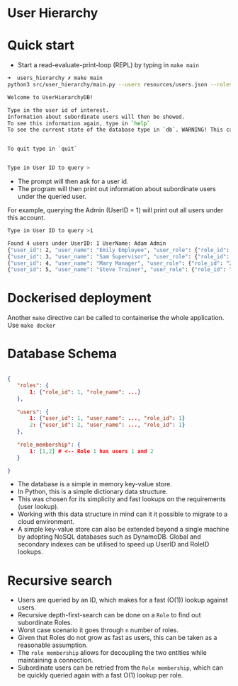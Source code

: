 # User Hierarchy

# Quick start

* Start a read-evaluate-print-loop (REPL) by typing in `make main`

```bash
➜  users_hierarchy ✗ make main
python3 src/user_hierarchy/main.py --users resources/users.json --roles resources/roles.json

Welcome to UserHierarchyDB!

Type in the user id of interest.
Information about subordinate users will then be showed.
To see this information again, type in `help`
To see the current state of the database type in `db`. WARNING! This can be large!


To quit type in `quit`


Type in User ID to query >

```

* The prompt will then ask for a user id.
* The program will then print out information about subordinate users under the queried user.

For example, querying the Admin (UserID = 1) will print out all users under this account.

```bash
Type in User ID to query >1

Found 4 users under UserID: 1 UserName: Adam Admin
{"user_id": 2, "user_name": "Emily Employee", "user_role": {"role_id": "4", "role_name": "Employee"}}
{"user_id": 3, "user_name": "Sam Supervisor", "user_role": {"role_id": "3", "role_name": "Supervisor"}}
{"user_id": 4, "user_name": "Mary Manager", "user_role": {"role_id": "2", "role_name": "Location Manager"}}
{"user_id": 5, "user_name": "Steve Trainer", "user_role": {"role_id": "5", "role_name": "Trainer"}}


```

# Dockerised deployment

Another `make` directive can be called to containerise the whole application. Use `make docker`

# Database Schema

```json

{
   "roles": {
       1: {"role_id": 1, "role_name": ...}
   },
   
   "users": {
       1: {"user_id": 1, "user_name": ..., "role_id": 1}
       2: {"user_id": 2, "user_name": ..., "role_id": 1}
   },
   
   "role_membership": {
       1: [1,2] # <-- Role 1 has users 1 and 2
   }

}

```

* The database is a simple in memory key-value store.
* In Python, this is a simple dictionary data structure.
* This was chosen for its simplicity and fast lookups on the requirements (user lookup).
* Working with this data structure in mind can it it possible to migrate to a cloud environment.
* A simple key-value store can also be extended beyond a single machine by adopting NoSQL databases such as DynamoDB. Global and secondary indexes can be utilised to speed up UserID and RoleID lookups.

# Recursive search
* Users are queried by an ID, which makes for a fast (O(1)) lookup against users.
* Recursive depth-first-search can be done on a `Role` to find out subordinate Roles.
* Worst case scenario it goes through `n` number of roles.
* Given that Roles do not grow as fast as users, this can be taken as a reasonable assumption.
* The `role membership` allows for decoupling the two entities while maintaining a connection.
* Subordinate users can be retried from the `Role membership`, which can be quickly queried again with a fast O(1) lookup per role.

